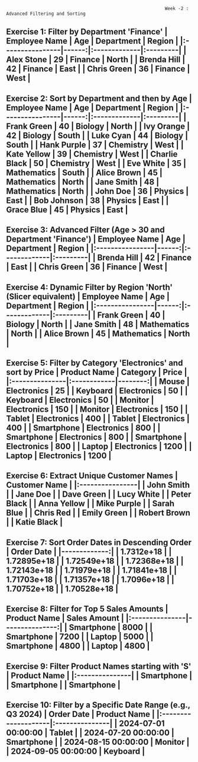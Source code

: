                                                                 Week -2 : Advanced Filtering and Sorting
Exercise 1: Filter by Department 'Finance'
| Employee Name   |   Age | Department   | Region   |
|:----------------|------:|:-------------|:---------|
| Alex Stone      |    29 | Finance      | North    |
| Brenda Hill     |    42 | Finance      | East     |
| Chris Green     |    36 | Finance      | West     |
--------------------------------------------------
Exercise 2: Sort by Department and then by Age
| Employee Name   |   Age | Department   | Region   |
|:----------------|------:|:-------------|:---------|
| Frank Green     |    40 | Biology      | North    |
| Ivy Orange      |    42 | Biology      | South    |
| Luke Cyan       |    44 | Biology      | South    |
| Hank Purple     |    37 | Chemistry    | West     |
| Kate Yellow     |    39 | Chemistry    | West     |
| Charlie Black   |    50 | Chemistry    | West     |
| Eve White       |    35 | Mathematics  | South    |
| Alice Brown     |    45 | Mathematics  | North    |
| Jane Smith      |    48 | Mathematics  | North    |
| John Doe        |    36 | Physics      | East     |
| Bob Johnson     |    38 | Physics      | East     |
| Grace Blue      |    45 | Physics      | East     |
--------------------------------------------------
Exercise 3: Advanced Filter (Age > 30 and Department 'Finance')
| Employee Name   |   Age | Department   | Region   |
|:----------------|------:|:-------------|:---------|
| Brenda Hill     |    42 | Finance      | East     |
| Chris Green     |    36 | Finance      | West     |
--------------------------------------------------
Exercise 4: Dynamic Filter by Region 'North' (Slicer equivalent)
| Employee Name   |   Age | Department   | Region   |
|:----------------|------:|:-------------|:---------|
| Frank Green     |    40 | Biology      | North    |
| Jane Smith      |    48 | Mathematics  | North    |
| Alice Brown     |    45 | Mathematics  | North    |
--------------------------------------------------
Exercise 5: Filter by Category 'Electronics' and sort by Price
| Product Name   | Category    |   Price |
|:---------------|:------------|--------:|
| Mouse          | Electronics |      25 |
| Keyboard       | Electronics |      50 |
| Keyboard       | Electronics |      50 |
| Monitor        | Electronics |     150 |
| Monitor        | Electronics |     150 |
| Tablet         | Electronics |     400 |
| Tablet         | Electronics |     400 |
| Smartphone     | Electronics |     800 |
| Smartphone     | Electronics |     800 |
| Smartphone     | Electronics |     800 |
| Laptop         | Electronics |    1200 |
| Laptop         | Electronics |    1200 |
--------------------------------------------------
Exercise 6: Extract Unique Customer Names
| Customer Name   |
|:----------------|
| John Smith      |
| Jane Doe        |
| Dave Green      |
| Lucy White      |
| Peter Black     |
| Anna Yellow     |
| Mike Purple     |
| Sarah Blue      |
| Chris Red       |
| Emily Green     |
| Robert Brown    |
| Katie Black     |
--------------------------------------------------
Exercise 7: Sort Order Dates in Descending Order
|   Order Date |
|-------------:|
|  1.7312e+18  |
|  1.72895e+18 |
|  1.72549e+18 |
|  1.72368e+18 |
|  1.72143e+18 |
|  1.71979e+18 |
|  1.71841e+18 |
|  1.71703e+18 |
|  1.71357e+18 |
|  1.7096e+18  |
|  1.70752e+18 |
|  1.70528e+18 |
--------------------------------------------------
Exercise 8: Filter for Top 5 Sales Amounts
| Product Name   |   Sales Amount |
|:---------------|---------------:|
| Smartphone     |           8000 |
| Smartphone     |           7200 |
| Laptop         |           5000 |
| Smartphone     |           4800 |
| Laptop         |           4800 |
--------------------------------------------------
Exercise 9: Filter Product Names starting with 'S'
| Product Name   |
|:---------------|
| Smartphone     |
| Smartphone     |
| Smartphone     |
--------------------------------------------------
Exercise 10: Filter by a Specific Date Range (e.g., Q3 2024)
| Order Date          | Product Name   |
|:--------------------|:---------------|
| 2024-07-01 00:00:00 | Tablet         |
| 2024-07-20 00:00:00 | Smartphone     |
| 2024-08-15 00:00:00 | Monitor        |
| 2024-09-05 00:00:00 | Keyboard       |
--------------------------------------------------
